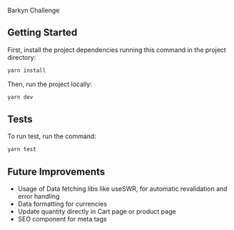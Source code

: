 Barkyn Challenge
## Getting Started

First, install the project dependencies running this command in the project directory:

```bash
yarn install
```

Then, run the project locally:

```bash
yarn dev
```

## Tests

To run test, run the command:

```bash
yarn test
```

## Future Improvements

- Usage of Data fetching libs like useSWR, for automatic revalidation and error handling
- Data formatting for currencies
- Update quantity directly in Cart page or product page
- SEO component for meta tags


